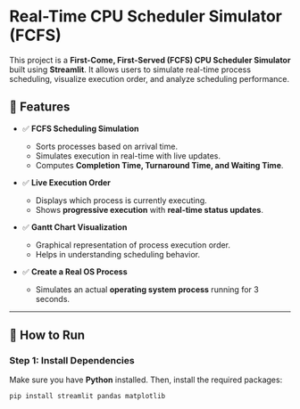 # Real-Time CPU Scheduler Simulator (FCFS)

This project is a **First-Come, First-Served (FCFS) CPU Scheduler Simulator** built using **Streamlit**. It allows users to simulate real-time process scheduling, visualize execution order, and analyze scheduling performance.

## 🚀 Features

- ✅ **FCFS Scheduling Simulation**  
  - Sorts processes based on arrival time.  
  - Simulates execution in real-time with live updates.  
  - Computes **Completion Time, Turnaround Time, and Waiting Time**.  

- ✅ **Live Execution Order**  
  - Displays which process is currently executing.  
  - Shows **progressive execution** with **real-time status updates**.  

- ✅ **Gantt Chart Visualization**  
  - Graphical representation of process execution order.  
  - Helps in understanding scheduling behavior.  

- ✅ **Create a Real OS Process**  
  - Simulates an actual **operating system process** running for 3 seconds.  

---

## 📌 How to Run

### Step 1: Install Dependencies
Make sure you have **Python** installed. Then, install the required packages:

```sh
pip install streamlit pandas matplotlib
